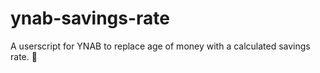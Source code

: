 # ynab-savings-rate
A userscript for YNAB to replace age of money with a calculated savings rate. 💸
